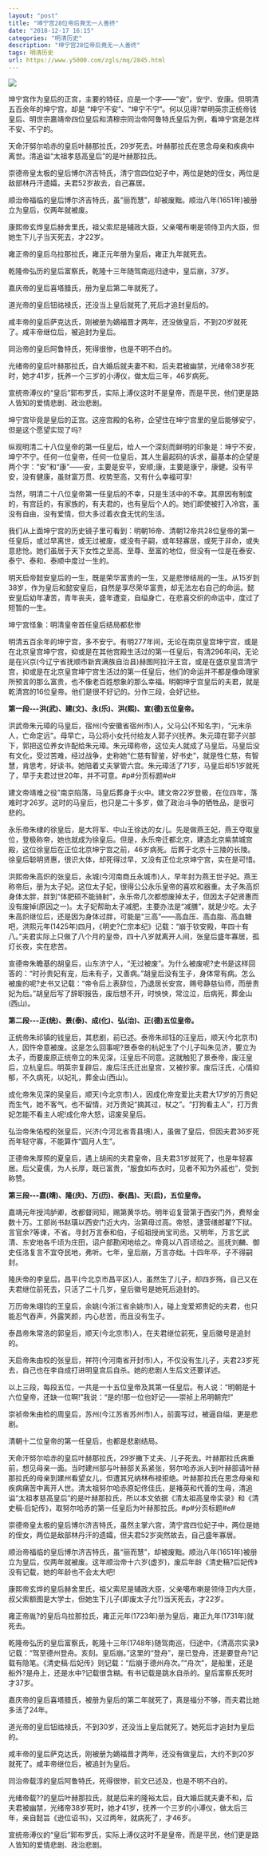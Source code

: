 ```yaml
---
layout: "post"
title: "坤宁宫28位帝后竟无一人善终"
date: "2018-12-17 16:15"
categories: "明清历史"
description: "坤宁宫28位帝后竟无一人善终"
tags: 明清历史
url: https://www.y5000.com/zgls/mq/2845.html
---
```






![](https://img.y5000.com/uploads/allimg/160709/4-160F9121526218.jpg)

坤宁宫作为皇后的正宫，主要的特征，应是一个字——“安”，安宁、安康。但明清五百余年的坤宁宫，却是
“坤宁不安”、“坤宁不宁”。何以见得?举明英宗正统帝钱皇后、明世宗嘉靖帝四位皇后和清穆宗同治帝阿鲁特氏皇后为例，看坤宁宫是怎样不安、不宁的。

天命汗努尔哈赤的皇后叶赫那拉氏，29岁死去。叶赫那拉氏在思念母亲和疾病中离世。清追谥“太祖孝慈高皇后”的是叶赫那拉氏。

崇德帝皇太极的皇后博尔济吉特氏，清宁宫四位妃子中，两位是她的侄女，两位是敌部林丹汗遗孀，夫君52岁故去，自己寡居。

顺治帝福临的皇后博尔济吉特氏，虽“丽而慧”，却被废黜。顺治八年(1651年)被册立为皇后，仅两年就被废。

康熙帝玄烨皇后赫舍里氏，祖父索尼是辅政大臣，父亲噶布喇是领侍卫内大臣，但她生下儿子当天死去，才22岁。

雍正帝的皇后乌拉那拉氏，雍正元年册为皇后，雍正九年就死去。

乾隆帝弘历的皇后富察氏，乾隆十三年随驾南巡归途中，皇后崩，37岁。

嘉庆帝的皇后喜塔腊氏，册为皇后第二年就死了。

道光帝的皇后钮祜禄氏，还没当上皇后就死了,死后才追封皇后的。

咸丰帝的皇后萨克达氏，刚被册为嫡福晋才两年，还没做皇后，不到20岁就死了。咸丰帝继位后，被追封为皇后。

同治帝的皇后阿鲁特氏，死得很惨，也是不明不白的。

光绪帝的皇后叶赫那拉氏，自大婚后就夫妻不和，后夫君被幽禁，光绪帝38岁死时，她才41岁，抚养一个三岁的小溥仪，做太后三年，46岁病死。

宣统帝溥仪的“皇后”郭布罗氏，实际上溥仪这时不是皇帝，而是平民，他们更是路人皆知的爱情悲剧、政治悲剧。

坤宁宫毕竟是皇后的正宫。这座宫殿的名称，企望住在坤宁宫里的皇后能够安宁，但是这个愿望实现了吗?

纵观明清二十八位皇帝的第一任皇后，给人一个深刻而鲜明的印象是：坤宁不安，坤宁不宁。任何一位皇帝，任何一位皇后，其人生最起码的诉求，最基本的企望是两个字：“安”和“康”——安，主要是安平，安顺;康，主要是康宁，康健。没有平安，没有健康，虽财富万贯、权势至高，又有什么幸福可享!

当然，明清二十八位皇帝第一任皇后的不幸，只是生活中的不幸。其原因有制度的，有宫廷的，有家族的，有夫君的，也有皇后个人的。她们即使被打入冷宫，虽没有自由，没有爱情，但大多过着衣食无忧的生活。

我们从上面坤宁宫的历史镜子里可看到：明朝16帝、清朝12帝共28位皇帝的第一任皇后，或过早离世，或无过被废，或没有子嗣，或年轻寡居，或死于非命，或失意悲怆。她们虽居于天下女性之至高、至尊、至富的地位，但没有一位是在泰安、泰宁、泰和、泰顺中度过一生的。

明天启帝懿安皇后的一生，既是荣华富贵的一生，又是悲惨结局的一生。从15岁到38岁，作为皇后和懿安皇后，自然是享尽荣华富贵，却无法左右自己的命运。懿安皇后幼年凄苦，青年丧夫，盛年遭变，自缢身亡，在悲喜交织的命运中，度过了短暂的一生。

坤宁宫怪象：明清皇帝首任皇后结局都悲惨

明清五百余年的坤宁宫，多不安宁。有明277年间，无论在南京皇宫坤宁宫，或是在北京皇宫坤宁宫，抑或是在其他宫殿生活过的第一任皇后，有清296年间，无论是在兴京(今辽宁省抚顺市新宾满族自治县)赫图阿拉汗王宫，或是在盛京皇宫清宁宫，抑或是在北京皇宫坤宁宫生活过的第一任皇后，他们的命运并不都是像命理家所预言的那么富贵，也不像老百姓想象的那么幸福。明朝坤宁宫皇后的夫君，就是乾清宫的16位皇帝。他们是很不好记的。分作三段，会好记些。

**第一段---洪(武)、建(文)、永(乐)、洪(熙)、宣(德)五位皇帝。**

洪武帝朱元璋的马皇后，宿州(今安徽省宿州市)人，父马公(不知名字)，“元末杀人，亡命定远”。母早亡，马公将小女托付给友人郭子兴抚养。朱元璋在郭子兴部下，郭把这位养女许配给朱元璋。朱元璋称帝，这位夫人就成了马皇后。马皇后没有文化，受过苦难，经过战争，史称她“仁慈有智鉴，好书史”，就是性仁慈，有智慧，肯思考，好读书。她陪着丈夫掌管六宫。朱元璋活了71岁，马皇后却51岁就死了，早于夫君过世20年，并不可意。#p#分页标题#e#

建文帝靖难之役”南京陷落，马皇后葬身于火中。建文帝22岁登极，在位四年，落难时才26岁。这时的马皇后，也只是二十多岁，做了政治斗争的牺牲品，是很可悲的。

永乐帝朱棣的徐皇后，是大将军、中山王徐达的女儿。先是做燕王妃，燕王夺取皇位，登极称帝，她也就成为徐皇后。但是，永乐帝迁都北京，建造北京紫禁城宫殿，这位徐皇后在正位北京坤宁宫之前，46岁病死。后葬于北京十三陵的长陵。徐皇后聪明贤惠，很识大体，却死得过早，又没有正位北京坤宁宫，实在是可惜。

洪熙帝朱高炽的张皇后，永城(今河南商丘永城市)人，早年封为燕王世子妃。燕王称帝后，册为太子妃。这位太子妃，很得公公永乐皇帝的喜欢和器重。太子朱高炽身体太胖，胖到“体肥硕不能骑射”，永乐帝几次都想废掉太子，但因太子妃贤惠而没有废掉(原因之一)。太子妃帮助太子减肥，主要办法是“减膳”，就是少吃。太子朱高炽继位后，还是因为身体过胖，可能是“三高”——高血压、高血脂、高血糖吧，洪熙元年(1425年)四月，《明史?仁宗本纪》记载：“崩于钦安殿，年四十有八。”夫君实际上只做了八个月的皇帝，四十八岁就离开人间，张皇后盛年寡居，孤灯长夜，实在悲苦。

宣德帝朱瞻基的胡皇后，山东济宁人，“无过被废”。为什么被废呢?史书是这样回答的：“时孙贵妃有宠，后未有子，又善病。”胡皇后没有生子，身体常有病。怎么被废的呢?史书又记载：“帝令后上表辞位，乃退居长安宫，赐号静慈仙师，而册贵妃为后。”胡皇后写了辞职报告，废后想不开，时怏怏，常泣泣，后病死，葬金山(西山)。

**第二段---正(统)、景(泰)、成(化)、弘(治)、正(德)五位皇帝。**

正统帝朱祁镇的钱皇后，其悲剧，前已述。泰帝朱祁钰的汪皇后，顺天(今北京市)人，因忤帝意被废。这是怎么回事呢?景泰帝的杭妃生了个儿子叫朱见济，要立为太子，而要废原正统帝立的朱见深，汪皇后不同意。这就触犯了景泰帝，废汪皇后，立杭皇后。明英宗复辟后，废后汪氏迁出皇宫，又被抄家。废后汪氏，心情抑郁，不久病死，以妃礼，葬金山(西山)。

成化帝朱见深的吴皇后，顺天(今北京市)人，因成化帝宠爱比夫君大17岁的万贵妃而生气，她不客气，也不留情，对万贵妃“摘其过，杖之”。“打狗看主人”，打万贵妃怎能不看主人呢!成化帝大怒，诏废吴皇后。

弘治帝朱佑樘的张皇后，兴济(今河北省青县境)人，虽做了皇后，但因夫君36岁死而年轻守寡，不能算作“圆月人生”。

正德帝朱厚照的夏皇后，遇上胡闹的夫君皇帝，且夫君31岁就死了，也是年轻寡居。后父夏儒，为人长厚，既已富贵，“服食如布衣时，见者不知为外戚也”，受到称赞。

**第三段---嘉(靖)、隆(庆)、万(历)、泰(昌)、天(启)，五位皇帝。**

嘉靖元年授鸿胪卿，改都督同知，赐第黄华坊。明年诏复营第于西安门外，费帑金数十万。工部尚书赵璜以西安门近大内，治第毋过高。帝怒，逮营缮郎翟?下狱。言官余?等谏，不省。寻封万言泰和伯，子绍祖授尚宝司丞。又明年，万言乞武清、东安地各千顷为庄田，诏户部勘闲地给之。帝竟以八百顷给之。巡抚刘麟、御史任洛复言不宜夺民地，弗听。七年，皇后崩，万言亦绌。十四年卒，子不得嗣封。

隆庆帝的李皇后，昌平(今北京市昌平区)人，虽然生了儿子，却四岁殇，自己又在夫君继位前死去，只活了二十几岁，皇后徽号是她死后追封的。

万历帝朱翊钧的王皇后，余姚(今浙江省余姚市)人，碰上宠爱郑贵妃的夫君，也只能忍气吞声，外露笑颜，内心悲苦，而且没有生子。

泰昌帝朱常洛的郭皇后，顺天(今北京市)人，在夫君继位前死，皇后徽号是追封的。

天启帝朱由校的张皇后，祥符(今河南省开封市)人，不仅没有生儿子，夫君23岁死去，自己也在李自成打进明皇宫后自杀。她的悲剧人生后文还要详述。

以上三段，每段五位，一共是一十五位皇帝及其第一任皇后。有人说：“明朝是十六位皇帝，还缺一位啊!”我说：“是的!那一位也好记——崇祯上吊明朝完!”

崇祯帝朱由检的周皇后，苏州(今江苏省苏州市)人，前面写过，被逼自缢，更是悲剧。

清朝十二位皇帝的第一任皇后，也都是悲剧结局。

天命汗努尔哈赤的皇后叶赫那拉氏，29岁撇下丈夫、儿子死去。叶赫那拉氏病重前，想见母亲一面。当时建州部与叶赫部关系紧张，努尔哈赤派人到叶赫部请叶赫那拉氏的母亲到建州看望女儿，但遭其兄纳林布禄拒绝。叶赫那拉氏在思念母亲和疾病痛苦中离开人世。清太祖努尔哈赤原妃佟佳氏，是褚英和代善的生母，清追谥“太祖孝慈高皇后”的是叶赫那拉氏，所以本文依据《清太祖高皇帝实录》和《清史稿·后妃传》，取努尔哈赤的第一任皇后为叶赫那拉氏。#p#分页标题#e#

崇德帝皇太极的皇后博尔济吉特氏，虽然主掌六宫，清宁宫四位妃子中，两位是她的侄女，两位是敌部林丹汗的遗孀，但夫君52岁突然故去，自己盛年寡居。

顺治帝福临的皇后博尔济吉特氏，虽“丽而慧”，却被废黜。顺治八年(1651年)被册立为皇后，仅两年就被废。这年顺治帝十六岁(虚岁)，废后年龄《清史稿?后妃传》没有记载，她的年龄也不会太大吧!

康熙帝玄烨的皇后赫舍里氏，祖父索尼是辅政大臣，父亲噶布喇是领侍卫内大臣，叔父索额图是大学士，但她生下儿子(即废太子允?)当天死去，才22岁。

雍正帝胤?的皇后乌拉那拉氏，雍正元年(1723年)册为皇后，雍正九年(1731年)就死去。

乾隆帝弘历的皇后富察氏，乾隆十三年(1748年)随驾南巡，归途中，《清高宗实录》记载：“驾至德州登舟。亥刻。皇后崩。”这里的“登舟”，是已登舟，还是要登舟?记载有隐笔。《清史稿·后妃传》则记载：“后崩于德州舟次。”“舟次”，是船里，还是船外?是舟上，还是水中?记载很含糊。有书记载是跳水自杀的。皇后富察氏死时才37岁。

嘉庆帝的皇后喜塔腊氏，被册为皇后的第二年就死了，真是福分不够，而夫君比她多活了24年。

道光帝的皇后钮祜禄氏，不到30岁，还没当上皇后就死了。她死后才追封为皇后的。

咸丰帝的皇后萨克达氏，刚被册为嫡福晋才两年，还没有做皇后，大约不到20岁就死了。咸丰帝继位后，被追封为皇后。

同治帝载淳的皇后阿鲁特氏，死得很惨，前文已述及，也是不明不白的。

光绪帝载??的皇后叶赫那拉氏，就是后来的隆裕太后，自大婚后就夫妻不和，后夫君被幽禁，光绪帝38岁死时，她才41岁，抚养一个三岁的小溥仪，做太后三年，亲自懿旨《逊位诏书》，又过两年，就病死了，才46岁。

宣统帝溥仪的“皇后”郭布罗氏，实际上溥仪这时不是皇帝，而是平民，他们更是路人皆知的爱情悲剧、政治悲剧。
